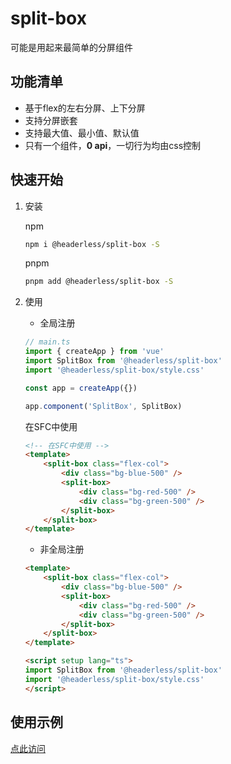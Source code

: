 <g-markdown-theme />

# split-box

可能是用起来最简单的分屏组件

## 功能清单

- 基于flex的左右分屏、上下分屏
- 支持分屏嵌套
- 支持最大值、最小值、默认值
- 只有一个组件，**0 api**，一切行为均由css控制

## 快速开始

1. 安装

    npm

    ```sh
    npm i @headerless/split-box -S
    ```

    pnpm

    ```sh
    pnpm add @headerless/split-box -S
    ```

2. 使用

    - 全局注册

    ```ts
    // main.ts
    import { createApp } from 'vue'
    import SplitBox from '@headerless/split-box'
    import '@headerless/split-box/style.css'

    const app = createApp({})

    app.component('SplitBox', SplitBox)
    ```

    在SFC中使用

    ```html
    <!-- 在SFC中使用 -->
    <template>
        <split-box class="flex-col">
            <div class="bg-blue-500" />
            <split-box>
                <div class="bg-red-500" />
                <div class="bg-green-500" />
            </split-box>
        </split-box>
    </template>

    ```

    - 非全局注册

    ```html
    <template>
        <split-box class="flex-col">
            <div class="bg-blue-500" />
            <split-box>
                <div class="bg-red-500" />
                <div class="bg-green-500" />
            </split-box>
        </split-box>
    </template>

    <script setup lang="ts">
    import SplitBox from '@headerless/split-box'
    import '@headerless/split-box/style.css'
    </script>

    ```

## 使用示例

[点此访问](http://103.200.29.128:32768/split-box)